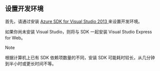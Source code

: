﻿## <a name="setupdevenv"></a>设置开发环境

首先，请通过安装 [Azure SDK for Visual Studio 2013 ][]来设置开发环境。

如果你尚未安装 Visual Studio，则将与 SDK 一起安装 Visual Studio Express for Web。

>[!NOTE]
>根据计算机上已有 SDK 依赖项数量的不同，安装 SDK 可能耗时较长，从几分钟到半小时或更长时间不等。

[Azure SDK for Visual Studio 2013 ]: http://go.microsoft.com/fwlink/?LinkID=324322

<!---HONumber=74-->